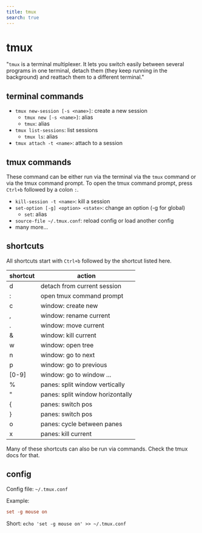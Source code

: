 ```yaml
---
title: tmux
search: true
---
```


# tmux

"`tmux` is a terminal multiplexer. It lets you switch easily between several programs in one terminal, detach them (they
keep running in the background) and reattach them to a different terminal."

## terminal commands

- `tmux new-session [-s <name>]`: create a new session
    - `tmux new [-s <name>]`: alias
    - `tmux`: alias
- `tmux list-sessions`: list sessions
    - `tmux ls`: alias
- `tmux attach -t <name>`: attach to a session

## tmux commands

These command can be either run via the terminal via the `tmux` command or via the tmux command prompt. To open the tmux
command prompt, press `Ctrl+b` followed by a colon `:`.

- `kill-session -t <name>`: kill a session
- `set-option [-g] <option> <state>`: change an option (-g for global)
    - `set`: alias
- `source-file ~/.tmux.conf`: reload config or load another config
- many more...

## shortcuts

All shortcuts start with `Ctrl+b` followed by the shortcut listed here.

| shortcut | action                           |
|----------|----------------------------------|
| d        | detach from current session      |
| :        | open tmux command prompt         |
| c        | window: create new               |
| ,        | window: rename current           |
| .        | window: move current             |
| &        | window: kill current             |
| w        | window: open tree                |
| n        | window: go to next               |
| p        | window: go to previous           |
| \[0-9\]  | window: go to window ...         |
| %        | panes: split window vertically   |
| "        | panes: split window horizontally |
| {        | panes: switch pos                |
| }        | panes: switch pos                |
| o        | panes: cycle between panes       |
| x        | panes: kill current              |

Many of these shortcuts can also be run via commands. Check the tmux docs for that.

## config

Config file: `~/.tmux.conf`

Example:

```conf
set -g mouse on
```

Short: `echo 'set -g mouse on' >> ~/.tmux.conf`
